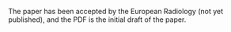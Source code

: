 The paper has been accepted by the European Radiology (not yet published), and the PDF is the initial draft of the paper.

